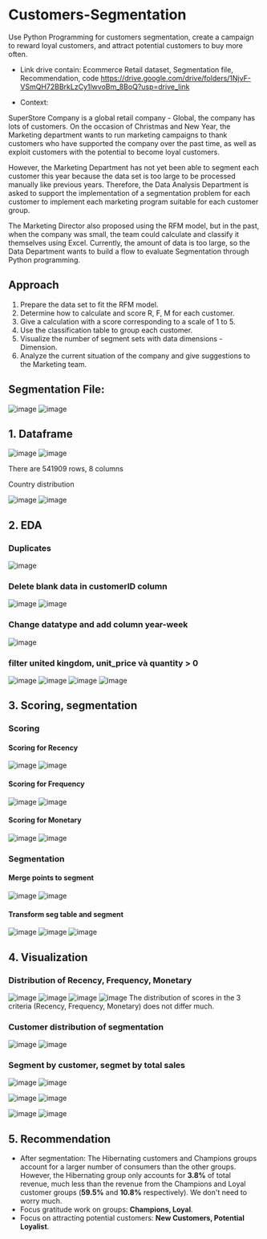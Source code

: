 # Customers-Segmentation
Use Python Programming for customers segmentation, create a campaign to reward loyal customers, and attract potential customers to buy more often.

- Link drive contain: Ecommerce Retail dataset, Segmentation file, Recommendation, code
  https://drive.google.com/drive/folders/1NjvF-VSmQH72BBrkLzCy1lwvoBm_8BoQ?usp=drive_link
  
- Context:
  
SuperStore Company is a global retail company - Global, the company has lots of customers.
On the occasion of Christmas and New Year, the Marketing department wants to run marketing campaigns to thank customers who have supported the company over the past time, as well as exploit customers with the potential to become loyal customers.
    
However, the Marketing Department has not yet been able to segment each customer this year because the data set is too large to be processed manually like previous years. Therefore, the Data Analysis Department is asked to support the implementation of a segmentation problem for each customer to implement each marketing program suitable for each customer group.

The Marketing Director also proposed using the RFM model, but in the past, when the company was small, the team could calculate and classify it themselves using Excel. Currently, the amount of data is too large, so the Data Department wants to build a flow to evaluate Segmentation through Python programming.
    
## Approach

1. Prepare the data set to fit the RFM model.
2. Determine how to calculate and score R, F, M for each customer.
3. Give a calculation with a score corresponding to a scale of 1 to 5.
4. Use the classification table to group each customer.
5. Visualize the number of segment sets with data dimensions - Dimension.
6. Analyze the current situation of the company and give suggestions to the Marketing team.
    
## Segmentation File:
![image](https://github.com/user-attachments/assets/9a5ab0de-06d9-4e8b-8d22-6d76e90915c7)
![image](https://github.com/user-attachments/assets/24739124-67a2-46cc-9c78-5da3ea367072)

## 1. Dataframe
![image](https://github.com/user-attachments/assets/d428476a-9e44-4f04-a9e9-3d51a8deac2a)
![image](https://github.com/user-attachments/assets/4a81cfaf-8935-432d-ae7f-48b7a1ea6c2b)

There are 541909 rows, 8 columns

Country distribution

![image](https://github.com/user-attachments/assets/7b561912-9a8e-4f52-9b36-02239d3fa8cf)
![image](https://github.com/user-attachments/assets/b21e8f4b-6c71-409c-8cbc-5342c7ba1a07)
 
## 2. EDA
### Duplicates
![image](https://github.com/user-attachments/assets/76599588-de16-4641-befa-156cb1b4a60e)

### Delete blank data in customerID column
![image](https://github.com/user-attachments/assets/7a3e0392-92e1-43a9-b1a8-f80351d27bee)
![image](https://github.com/user-attachments/assets/57ec9218-a070-4d01-8a3d-8a0c6b4d8adc)

### Change datatype and add column year-week
![image](https://github.com/user-attachments/assets/1c24f4a5-e175-4616-99f4-b81930339cf0)

### filter united kingdom, unit_price và quantity > 0
![image](https://github.com/user-attachments/assets/e0c21f46-c705-424e-a782-41833bc5873f)
![image](https://github.com/user-attachments/assets/75e10d9c-fa22-4ed9-b7a6-f1747953db24)
![image](https://github.com/user-attachments/assets/fc1d6f52-b2c5-4dd1-aca7-70b639813a0e)
![image](https://github.com/user-attachments/assets/6681113f-ab61-4ae5-b218-43a9d85edd7c)

## 3. Scoring, segmentation

### Scoring

#### Scoring for Recency
![image](https://github.com/user-attachments/assets/767977fc-491b-4e47-b295-e1c6ea78b4a8)
![image](https://github.com/user-attachments/assets/46ee58a1-f0c6-48f6-b57f-3751d9e51323)

#### Scoring for Frequency
![image](https://github.com/user-attachments/assets/8f04dee1-a77c-4bd4-ac6b-902328d9f337)
![image](https://github.com/user-attachments/assets/8af5c23e-c4f0-4f9d-9d1e-3875f2778636)

#### Scoring for Monetary
![image](https://github.com/user-attachments/assets/6e1bf1c6-107d-4e7a-8729-51eda0f44329)
![image](https://github.com/user-attachments/assets/d744622b-d5a6-4e1b-b6c4-0b05d8ab9e28)

### Segmentation

#### Merge points to segment
![image](https://github.com/user-attachments/assets/971705be-61fe-4cb0-bec4-15f9ca2b89c7)
![image](https://github.com/user-attachments/assets/4088860e-1233-4f1d-997e-d2357e455621)

####  Transform seg table and segment
![image](https://github.com/user-attachments/assets/54602664-eec5-489e-9110-f388c78ef81b)
![image](https://github.com/user-attachments/assets/a0bbc1f2-3e75-485c-b9d4-725fd696c552)
![image](https://github.com/user-attachments/assets/15676e58-2581-4c1d-9ce3-390df77bbba7)

## 4. Visualization

### Distribution of Recency, Frequency, Monetary
![image](https://github.com/user-attachments/assets/ceabd4cc-d714-458d-b659-d25fc4c40f4f)
![image](https://github.com/user-attachments/assets/25997c56-f0cd-40c7-a557-97eece02d58e)
![image](https://github.com/user-attachments/assets/bfeb43bf-4011-4e5b-8b7e-7baa2931c8f9)
![image](https://github.com/user-attachments/assets/f3bcc345-b48e-46f1-b345-f8597a6ad1fb)
The distribution of scores in the 3 criteria (Recency, Frequency, Monetary) does not differ much.

### Customer distribution of segmentation
![image](https://github.com/user-attachments/assets/35c42883-cf5b-495b-b9fa-4bcf1095d5d5)
![image](https://github.com/user-attachments/assets/db035b94-26f0-4e40-b99a-118518f4d9e4)

### Segment by customer, segmet by total sales
![image](https://github.com/user-attachments/assets/2a93a231-3417-413a-a036-583e47a5cf3f)
![image](https://github.com/user-attachments/assets/e27a9ac7-db6f-4e8b-8714-9ddf4d305b8a)

![image](https://github.com/user-attachments/assets/6299cb45-64b5-426b-82d9-104a8933f381)
![image](https://github.com/user-attachments/assets/c5932807-9ea0-4231-bdac-88ddb2c64c4c)

![image](https://github.com/user-attachments/assets/e5461f6f-67e9-46fc-a0c9-738b428e518a)
![image](https://github.com/user-attachments/assets/2145eccb-d859-4b4a-8246-5b4c81618efd)

## 5. Recommendation
- After segmentation: The Hibernating customers and Champions groups account for a larger number of consumers than the other groups. However, the Hibernating group only accounts for **3.8%** of total revenue, much less than the revenue from the Champions and Loyal customer groups (**59.5%** and **10.8%** respectively). We don't need to worry much.
- Focus gratitude work on groups: **Champions, Loyal**.
- Focus on attracting potential customers: **New Customers, Potential Loyalist**.

